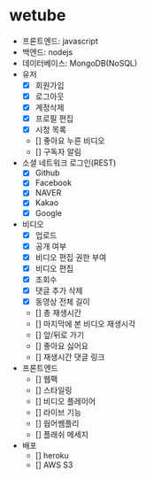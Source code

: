# wetube

- 프론트엔드: javascript
- 백엔드: nodejs
- 데이터베이스: MongoDB(NoSQL)
- 유저
  - [x] 회원가입
  - [x] 로그아웃
  - [x] 계정삭제
  - [x] 프로필 편집
  - [x] 시청 목록
  - [] 좋아요 누른 비디오
  - [] 구독자 알림
- 소셜 네트워크 로그인(REST)
  - [x] Github
  - [x] Facebook
  - [x] NAVER
  - [x] Kakao
  - [x] Google
- 비디오
  - [x] 업로드
  - [x] 공개 여부
  - [x] 비디오 편집 권한 부여
  - [x] 비디오 편집
  - [x] 조회수
  - [x] 댓글 추가 삭제
  - [x] 동영상 전체 길이
  - [] 총 재생시간
  - [] 마지막에 본 비디오 재생시각
  - [] 앞/뒤로 가기
  - [] 좋아요 싫어요
  - [] 재생시간 댓글 링크
- 프론트엔드
  - [] 웹팩
  - [] 스타일링
  - [] 비디오 플레이어
  - [] 라이브 기능
  - [] 웝어쎔플리
  - [] 플래쉬 메세지
- 배포
  - [] heroku
  - [] AWS S3
